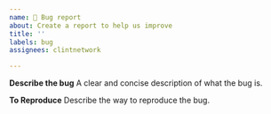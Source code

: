 ```yaml
---
name: 🐞 Bug report
about: Create a report to help us improve
title: ''
labels: bug
assignees: clintnetwork

---
```


**Describe the bug**
A clear and concise description of what the bug is.

**To Reproduce**
Describe the way to reproduce the bug.
